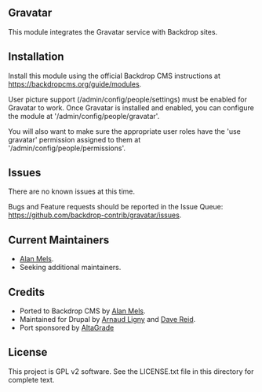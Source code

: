 
Gravatar
--------

This module integrates the Gravatar service with Backdrop sites.


Installation
------------

Install this module using the official Backdrop CMS instructions at
https://backdropcms.org/guide/modules.

User picture support (/admin/config/people/settings) must be enabled for Gravatar
to work. Once Gravatar is installed and enabled, you can configure the module
at '/admin/config/people/gravatar'.

You will also want to make sure the appropriate user roles have the 'use gravatar'
permission assigned to them at '/admin/config/people/permissions'.

Issues
------

There are no known issues at this time.

Bugs and Feature requests should be reported in the Issue Queue:
https://github.com/backdrop-contrib/gravatar/issues.

Current Maintainers
-------------------

- [Alan Mels](https://github.com/alanmels).
- Seeking additional maintainers.

Credits
-------

- Ported to Backdrop CMS by [Alan Mels](https://github.com/alanmels).
- Maintained for Drupal by [Arnaud Ligny](https://github.com/Narno) and
  [Dave Reid](https://github.com/davereid).
- Port sponsored by [AltaGrade](https://www.altagrade.com)

License
-------

This project is GPL v2 software.
See the LICENSE.txt file in this directory for complete text.
